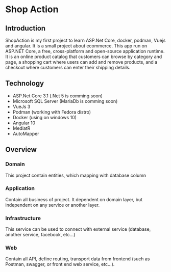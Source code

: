 # Shop Action

## Introduction
ShopAction is my first project to learn ASP.Net Core, docker, podman, Vuejs and angular. It is a small project about ecommerce. This app run on ASP.NET Core, a free, cross-platform and open-source application runtime. It is an online product catalog that customers can browse by category and page, a shopping cart where users can add and remove products, and a checkout where customers can enter their shipping details.

## Technology
- ASP.Net Core 3.1 (.Net 5 is comming soon)
- Microsoft SQL Server (MariaDb is comming soon)
- VueJs 3
- Podman (working with Fedora distro)
- Docker (using on windows 10)
- Angular 10
- MediatR
- AutoMapper
## Overview

### Domain
 This project contain entities, which mapping with database column
### Application
 Contain all business of project. It dependent on domain layer, but independent on any service or another layer.
### Infrastructure
 This service can be used to connect with external service (database, another service, facebook, etc...)
### Web
 Contain all API, define routing, transport data from frontend (such as Postman, swagger, or front end web service, etc...).